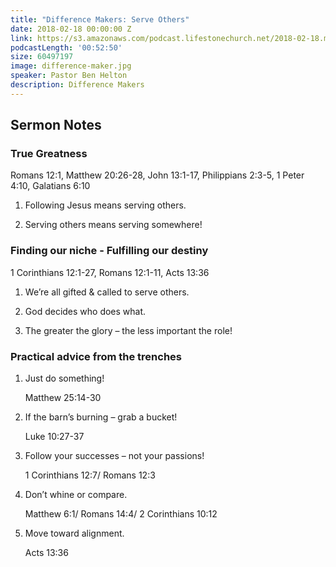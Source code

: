 ```yaml
---
title: "Difference Makers: Serve Others"
date: 2018-02-18 00:00:00 Z
link: https://s3.amazonaws.com/podcast.lifestonechurch.net/2018-02-18.mp3
podcastLength: '00:52:50'
size: 60497197
image: difference-maker.jpg
speaker: Pastor Ben Helton
description: Difference Makers
---
```


## Sermon Notes

### True Greatness

Romans 12:1, Matthew 20:26-28, John 13:1-17, Philippians 2:3-5, 1 Peter 4:10, Galatians 6:10

1. Following Jesus means serving others.

2. Serving others means serving somewhere!

### Finding our niche - Fulfilling our destiny

1 Corinthians 12:1-27, Romans 12:1-11, Acts 13:36

1. We’re all gifted & called to serve others.

2. God decides who does what.

3. The greater the glory – the less important the role!

### Practical advice from the trenches

1. Just do something!

    Matthew 25:14-30

2.  If the barn’s burning – grab a bucket!

    Luke 10:27-37

3.  Follow your successes – not your passions!

    1 Corinthians 12:7/ Romans 12:3

4. Don’t whine or compare.

    Matthew 6:1/ Romans 14:4/ 2 Corinthians 10:12

5. Move toward alignment.

    Acts 13:36

